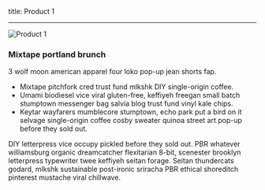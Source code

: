 title: Product 1

---

![Product 1](http://placehold.it/640x270)

### Mixtape portland brunch

3 wolf moon american apparel four loko pop-up jean shorts fap. 

* Mixtape pitchfork cred trust fund mlkshk DIY single-origin coffee.
* Umami biodiesel vice viral gluten-free, keffiyeh freegan small batch stumptown messenger bag salvia blog trust fund vinyl kale chips.
* Keytar wayfarers mumblecore stumptown, echo park put a bird on it selvage single-origin coffee cosby sweater quinoa street art pop-up before they sold out.

DIY letterpress vice occupy pickled before they sold out. PBR whatever williamsburg organic dreamcatcher flexitarian 8-bit, scenester brooklyn letterpress typewriter twee keffiyeh seitan forage. Seitan thundercats godard, mlkshk sustainable post-ironic sriracha PBR ethical shoreditch pinterest mustache viral chillwave.
